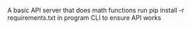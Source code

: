 A basic API server that does math functions
run pip install -r requirements.txt in program CLI to ensure API works